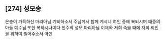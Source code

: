 ## [274] 성모송

은총이 가득하신 마리아님 기뻐하소서 주님께서 함께 계시니 여인 중에 복되시며 태중의 아들 예수님 또한 복되시나이다 천주의 성모 마리아님 이제와 저희 죽을 때에 저희 죄인을 위하여 빌어주소서 아멘

